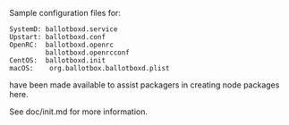 Sample configuration files for:
```
SystemD: ballotboxd.service
Upstart: ballotboxd.conf
OpenRC:  ballotboxd.openrc
         ballotboxd.openrcconf
CentOS:  ballotboxd.init
macOS:    org.ballotbox.ballotboxd.plist
```
have been made available to assist packagers in creating node packages here.

See doc/init.md for more information.
